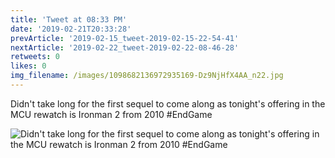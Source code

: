 ```yaml
---
title: 'Tweet at 08:33 PM'
date: '2019-02-21T20:33:28'
prevArticle: '2019-02-15_tweet-2019-02-15-22-54-41'
nextArticle: '2019-02-22_tweet-2019-02-22-08-46-28'
retweets: 0
likes: 0
img_filename: /images/1098682136972935169-Dz9NjHfX4AA_n22.jpg
---
```

Didn't take long for the first sequel to come along as tonight's offering in the MCU rewatch is Ironman 2 from 2010 #EndGame

![Didn't take long for the first sequel to come along as tonight's offering in the MCU rewatch is Ironman 2 from 2010 #EndGame](/images/1098682136972935169-Dz9NjHfX4AA_n22.jpg "Didn't take long for the first sequel to come along as tonight's offering in the MCU rewatch is Ironman 2 from 2010 #EndGame")